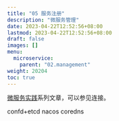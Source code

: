 ```yaml
---
title: "05 服务注册"
description: "微服务管理"
date: 2023-04-22T12:52:56+08:00
lastmod: 2023-04-22T12:52:56+08:00
draft: false
images: []
menu:
  microservice:
    parent: "02.management"
weight: 20204
toc: true
---
```


[微服务实践](https://www.jianshu.com/c/90fcbc52ce97)系列文章，可以参见连接。

confd+etcd
nacos
coredns
